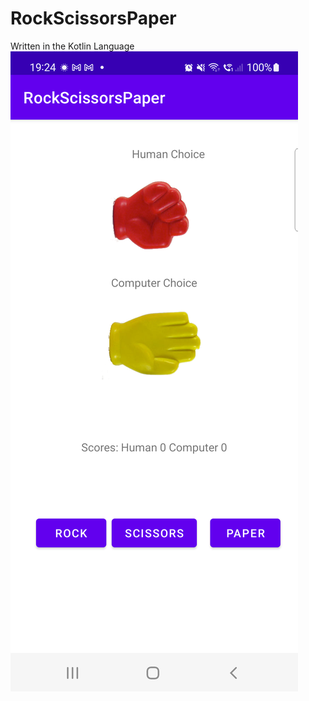 # RockScissorsPaper
Written in the Kotlin Language
<img src="https://github.com/adesanyaaa/RockScissorsPaper/blob/master/Screenshot_20220701_192454.png">
